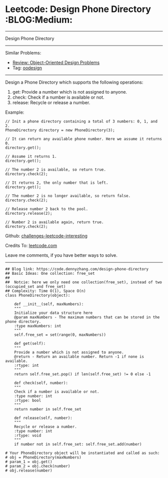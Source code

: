 
# Leetcode: Design Phone Directory     :BLOG:Medium:

---

Design Phone Directory  

---

Similar Problems:  

-   [Review: Object-Oriented Design Problems](https://code.dennyzhang.com/review-oodesign)
-   Tag: [oodesign](https://code.dennyzhang.com/tag/oodesign)

---

Design a Phone Directory which supports the following operations:  

1.  get: Provide a number which is not assigned to anyone.
2.  check: Check if a number is available or not.
3.  release: Recycle or release a number.

Example:  

    // Init a phone directory containing a total of 3 numbers: 0, 1, and 2.
    PhoneDirectory directory = new PhoneDirectory(3);
    
    // It can return any available phone number. Here we assume it returns 0.
    directory.get();
    
    // Assume it returns 1.
    directory.get();
    
    // The number 2 is available, so return true.
    directory.check(2);
    
    // It returns 2, the only number that is left.
    directory.get();
    
    // The number 2 is no longer available, so return false.
    directory.check(2);
    
    // Release number 2 back to the pool.
    directory.release(2);
    
    // Number 2 is available again, return true.
    directory.check(2);

Github: [challenges-leetcode-interesting](https://github.com/DennyZhang/challenges-leetcode-interesting/tree/master/problems/design-phone-directory)  

Credits To: [leetcode.com](https://leetcode.com/problems/design-phone-directory/description/)  

Leave me comments, if you have better ways to solve.  

---

    ## Blog link: https://code.dennyzhang.com/design-phone-directory
    ## Basic Ideas: One collection: free_set
    ##
    ##  Notcie: here we only need one collection(free_set), instead of two (occupied_set and free_set)
    ## Complexity: Time O(1), Space O(n)
    class PhoneDirectory(object):
    
        def __init__(self, maxNumbers):
    	"""
    	Initialize your data structure here
    	@param maxNumbers - The maximum numbers that can be stored in the phone directory.
    	:type maxNumbers: int
    	"""
    	self.free_set = set(range(0, maxNumbers))
    
        def get(self):
    	"""
    	Provide a number which is not assigned to anyone.
    	@return - Return an available number. Return -1 if none is available.
    	:rtype: int
    	"""
    	return self.free_set.pop() if len(self.free_set) != 0 else -1
    
        def check(self, number):
    	"""
    	Check if a number is available or not.
    	:type number: int
    	:rtype: bool
    	"""
    	return number in self.free_set
    
        def release(self, number):
    	"""
    	Recycle or release a number.
    	:type number: int
    	:rtype: void
    	"""
    	if number not in self.free_set: self.free_set.add(number)
    
    # Your PhoneDirectory object will be instantiated and called as such:
    # obj = PhoneDirectory(maxNumbers)
    # param_1 = obj.get()
    # param_2 = obj.check(number)
    # obj.release(number)

